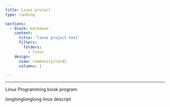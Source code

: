```yaml
---
title: Linux project
type: landing

sections:
  - block: markdown
    content:
      title: 'linux project test'
      filters:
        folders:
          - linux
    design:
      view: community/card1
      columns: 1

---
```


---

Linux Programming kiosk program

<!--more-->
<div style="text-align: justify;">
longlonglonglong linux descript </div>